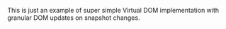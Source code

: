This is just an example of super simple Virtual DOM implementation with granular DOM updates on snapshot changes.

